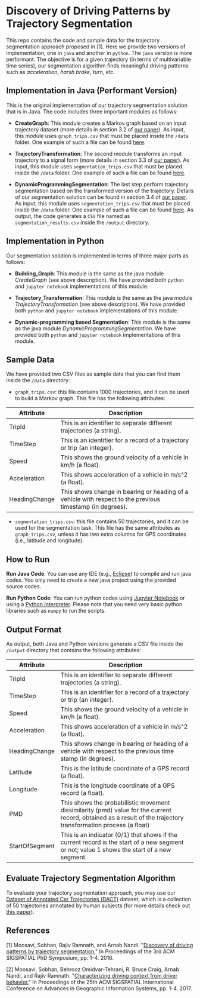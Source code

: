 # Discovery of Driving Patterns by Trajectory Segmentation
This repo contains the code and sample data for the trajectory segmentation approach proposed in [1]. Here we provide two versions of implementation, one in `java` and another in `python`. The `java` version is more performant. The objective is for a given trajectory (in terms of multivariable time series), our segmentation algorithm finds meaningful driving patterns such as *acceleration*, *harsh brake*, *turn*, etc. 

## Implementation in Java (Performant Version)
This is the original implementation of our trajectory segmentation solution that is in Java. The code includes three important modules as follows:

* __CreateGraph__: This module creates a Markov graph based on an input trajectory dataset (more details in section 3.2 of [our paper](https://arxiv.org/pdf/1804.08748v2.pdf)). As input, this module uses `graph_trips.csv` that must be placed inside the `/data` folder. One example of such a file can be found [here](https://github.com/sobhan-moosavi/Trajectory_Segmentation/blob/master/data/graph_trips.csv).

* __TrajectoryTransformation__: The second module transforms an input trajectory to a signal form (more details in section 3.3 of [our paper](https://arxiv.org/pdf/1804.08748v2.pdf)). As input, this module uses `segmentation_trips.csv` that must be placed inside the `/data` folder. One example of such a file can be found [here](https://github.com/sobhan-moosavi/Trajectory_Segmentation/blob/master/data/segmentation_trips.csv).

* __DynamicProgrammingSegmentation__: The last step perform trajectory segmentation based on the transformed version of the trajectory. Details of our segmentation solution can be found in section 3.4 of [our paper](https://arxiv.org/pdf/1804.08748v2.pdf). As input, this module uses `segmentation_trips.csv` that must be placed inside the `/data` folder. One example of such a file can be found [here](https://github.com/sobhan-moosavi/Trajectory_Segmentation/blob/master/data/segmentation_trips.csv). As output, the code generates a `CSV` file named as `segmentation_results.csv` inside the `/output` directory. 


## Implementation in Python
Our segmentation solution is implemented in terms of three major parts as follows:

* __Building_Graph__: This module is the same as the java module _CreateGraph_ (see above description). We have provided both `python` and `jupyter notebook` implementations of this module. 

* __Trajectory_Transformation__: This module is the same as the java module _TrajectoryTransformation_ (see above description). We have provided both `python` and `jupyter notebook` implementations of this module. 

* __Dynamic-programming based Segmentation__: This module is the same as the java module _DynamicProgrammingSegmentation_. We have provided both `python` and `jupyter notebook` implementations of this module. 


## Sample Data
We have provided two CSV files as sample data that you can find them inside the `/data` directory:

* `graph_trips.csv`: this file contains 1000 trajectories, and it can be used to build a Markov graph. This file has the following attributes:

| Attribute | Description |
| ------------- | ------------- |
| TripId | This is an identifier to separate different trajectories (a string). |
| TimeStep | This is an identifier for a record of a trajectory or trip (an integer). |
| Speed | This shows the ground velocity of a vehicle in km/h (a float). |
| Acceleration | This shows acceleration of a vehicle in m/s^2 (a float). |
| HeadingChange | This shows change in bearing or heading of a vehicle with respect to the previous timestamp (in degrees). |

* `segmentation_trips.csv`: this file contains 50 trajectories, and it can be used for the segmentation task. This file has the same attributes as `graph_trips.csv`, unless it has two extra columns for GPS coordinates (i.e., latitude and longitude). 

## How to Run

__Run Java Code__: You can use any IDE (e.g., [Eclipse](https://www.eclipse.org/downloads/packages/release/kepler/sr1/eclipse-ide-java-developers)) to compile and run java codes. You only need to create a new java project using the provided source codes. 

__Run Python Code__: You can run python codes using [Jupyter Notebook](https://jupyter.org/) or using a [Python Interpreter](https://www.python.org/downloads/). Please note that you need very basic python libraries such as `numpy` to run the scripts. 


## Output Format
As output, both Java and Python versions generate a CSV file inside the `/output` directory that contains the following attributes:

| Attribute | Description |
| ------------- | ------------- |
| TripId | This is an identifier to separate different trajectories (a string). |
| TimeStep | This is an identifier for a record of a trajectory or trip (an integer). |
| Speed | This shows the ground velocity of a vehicle in km/h (a float). |
| Acceleration | This shows acceleration of a vehicle in m/s^2 (a float). |
| HeadingChange | This shows change in bearing or heading of a vehicle with respect to the previous time stamp (in degrees). |
| Latitude | This is the latitude coordinate of a GPS record (a float). |
| Longitude | This is the longitude coordinate of a GPS record (a float). |
| PMD | This shows the probabilistic movement dissimilarity (pmd) value for the current record, obtained as a result of the trajectory transformation process (a float) |
| StartOfSegment | This is an indicator (0/1) that shows if the current record is the start of a new segment or not; value 1 shows the start of a new segment. |

## Evaluate Trajectory Segmentation Algorithm
To evaluate your trajectory segmentation approach, you may use our [Dataset of Annotated Car Trajectories (DACT)](https://smoosavi.org/datasets/dact) dataset, which is a collection of 50 trajectories annotated by human subjects (for more details check out [this paper](https://dl.acm.org/doi/10.1145/3152178.3152184)). 


## References
[1] Moosavi, Sobhan, Rajiv Ramnath, and Arnab Nandi. "[Discovery of driving patterns by trajectory segmentation.](https://arxiv.org/pdf/1804.08748v2.pdf)" In Proceedings of the 3rd ACM SIGSPATIAL PhD Symposium, pp. 1-4. 2016.

[2] Moosavi, Sobhan, Behrooz Omidvar-Tehrani, R. Bruce Craig, Arnab Nandi, and Rajiv Ramnath. "[Characterizing driving context from driver behavior.](https://dl.acm.org/doi/10.1145/3139958.3139992)" In Proceedings of the 25th ACM SIGSPATIAL International Conference on Advances in Geographic Information Systems, pp. 1-4. 2017.
